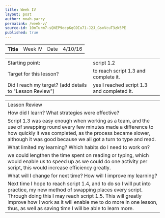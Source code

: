 ```yaml
---
title: Week IV
layout: post
author: noah.parry
permalink: /week-v/
source-id: 10mTurm7-sQNEP9ocpKqG9Iu71-J2J_GsxVcuT3zk5PE
published: true
---
```

<table>
  <tr>
    <th>Title</th>
    <td>     Week IV </td>
    <td>Date</td>
    <td> 4/10/16</td>
  </tr>
</table> 


<table>

  <tr>
    <td>Starting point:</td>
    <td>   script 1.2</td>
  </tr>
  <tr>
    <td>Target for this lesson?</td>
    <td>   to reach script 1.3 and complete it.</td>
  </tr>
  <tr>
    <td>Did I reach my target? 
(add details to "Lesson Review")</td>
    <td>   yes I reached script 1.3 and completed it.</td>
  </tr>
</table>


<table>
  <tr>
    <td>Lesson Review</td>
  </tr>
  <tr>
    <td>How did I learn? What strategies were effective? </td>
  </tr>
  <tr>
    <td>   Script 1.3 was easy enough when working as a team, and the use of swapping round             every few minutes made a difference to how quickly it was completed, as the process became slower, although it was good because we all got a turn to type and read.</td>
  </tr>
  <tr>
    <td>What limited my learning? Which habits do I need to work on? </td>
  </tr>
  <tr>
    <td>    we could lengthen the time spent on reading or typing, which would enable us to speed up as we could do one activity per script, this would increase efficiency greatly.</td>
  </tr>
  <tr>
    <td>What will I change for next time? How will I improve my learning?</td>
  </tr>
  <tr>
    <td>    Next time I hope to reach script 1.4, and to do so I will put into practice, my new method of swapping places every script. Through doing this I may reach script 1.5. This will greatly improve how I work as it will enable me to do more in one lesson, thus, as well as saving time I will be able to learn more.</td>
  </tr>
</table>


